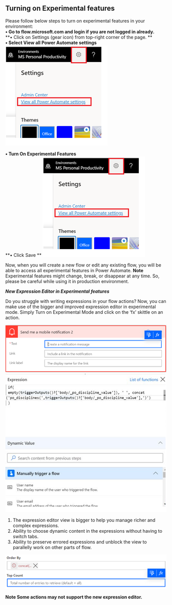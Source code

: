 ## Turning on Experimental features

Please follow below steps to turn on experimental features in your environment:<br>
**•	Go to flow.microsoft.com and login if you are not logged in already.** <br>
**•	Click on Settings (gear icon) from top-right corner of the page. **<br>
**•	Select View all Power Automate settings**
![Power Automate Settings](media/doc4.png)

**•	Turn On Experimental Features** <br>
**•	Click Save **
![Turn on experimental features](media/doc4.png)

Now, when you will create a new flow or edit any existing flow, you will be able to access all experimental features in Power Automate.
**Note**
Experimental features might change, break, or disappear at any time. So, please be careful while using it in production environment.

***New Expression Editor in Experimental features***

Do you struggle with writing expressions in your flow actions? Now, you can make use of the bigger and improved expression editor in experimental mode. Simply Turn on Experimental Mode and click on the ‘fx’ skittle on an action.

![Skittles on an action editor](media/doc1.png)
![Expression editor](media/doc2.png)

1.	The expression editor view is bigger to help you manage richer and complex expressions.
2.	Ability to choose dynamic content in the expressions without having to switch tabs.
3.	Ability to preserve errored expressions and unblock the view to parallelly work on other parts of flow.

![Errored editor](media/doc3.png)
 
**Note
 Some actions may not support the new expression editor.**


